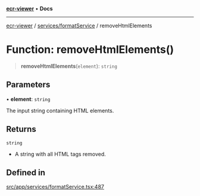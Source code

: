 [**ecr-viewer**](../../../README.md) • **Docs**

***

[ecr-viewer](../../../README.md) / [services/formatService](../README.md) / removeHtmlElements

# Function: removeHtmlElements()

> **removeHtmlElements**(`element`): `string`

## Parameters

• **element**: `string`

The input string containing HTML elements.

## Returns

`string`

- A string with all HTML tags removed.

## Defined in

[src/app/services/formatService.tsx:487](https://github.com/CDCgov/phdi/blob/fa63a85e5b4651bdfc0d25ecc23a67e11fbcba18/containers/ecr-viewer/src/app/services/formatService.tsx#L487)
